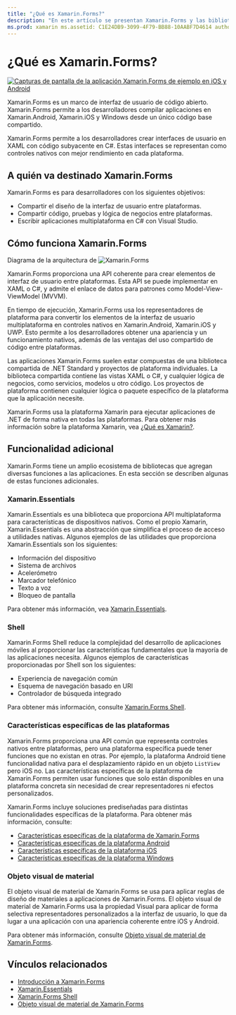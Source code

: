 ```yaml
---
title: "¿Qué es Xamarin.Forms?"
description: "En este artículo se presentan Xamarin.Forms y las bibliotecas relacionadas."
ms.prod: xamarin ms.assetid: C1E24DB9-3099-4F79-BB88-10AABF7D4614 author: profexorgeek ms.author: jusjohns ms.date: 05/28/2020 no-loc: [Xamarin.Forms, Xamarin.Essentials]
---
```


# <a name="what-is-xamarinforms"></a>¿Qué es Xamarin.Forms?

[![Capturas de pantalla de la aplicación Xamarin.Forms de ejemplo en iOS y Android](what-is-xamarin-forms-images/xamarin-forms-app-cropped.png)](what-is-xamarin-forms-images/xamarin-forms-app.png#lightbox)

Xamarin.Forms es un marco de interfaz de usuario de código abierto. Xamarin.Forms permite a los desarrolladores compilar aplicaciones en Xamarin.Android, Xamarin.iOS y Windows desde un único código base compartido.

Xamarin.Forms permite a los desarrolladores crear interfaces de usuario en XAML con código subyacente en C#. Estas interfaces se representan como controles nativos con mejor rendimiento en cada plataforma.

## <a name="who-xamarinforms-is-for"></a>A quién va destinado Xamarin.Forms

Xamarin.Forms es para desarrolladores con los siguientes objetivos:

- Compartir el diseño de la interfaz de usuario entre plataformas.
- Compartir código, pruebas y lógica de negocios entre plataformas.
- Escribir aplicaciones multiplataforma en C# con Visual Studio.

## <a name="how-xamarinforms-works"></a>Cómo funciona Xamarin.Forms

Diagrama de la arquitectura de ![Xamarin.Forms](what-is-xamarin-forms-images/xamarin-forms-architecture.png)

Xamarin.Forms proporciona una API coherente para crear elementos de interfaz de usuario entre plataformas. Esta API se puede implementar en XAML o C#, y admite el enlace de datos para patrones como Model-View-ViewModel (MVVM).

En tiempo de ejecución, Xamarin.Forms usa los representadores de plataforma para convertir los elementos de la interfaz de usuario multiplataforma en controles nativos en Xamarin.Android, Xamarin.iOS y UWP. Esto permite a los desarrolladores obtener una apariencia y un funcionamiento nativos, además de las ventajas del uso compartido de código entre plataformas.

Las aplicaciones Xamarin.Forms suelen estar compuestas de una biblioteca compartida de .NET Standard y proyectos de plataforma individuales. La biblioteca compartida contiene las vistas XAML o C#, y cualquier lógica de negocios, como servicios, modelos u otro código. Los proyectos de plataforma contienen cualquier lógica o paquete específico de la plataforma que la aplicación necesite.

Xamarin.Forms usa la plataforma Xamarin para ejecutar aplicaciones de .NET de forma nativa en todas las plataformas. Para obtener más información sobre la plataforma Xamarin, vea [¿Qué es Xamarin?](~/get-started/what-is-xamarin.md).

## <a name="additional-functionality"></a>Funcionalidad adicional

Xamarin.Forms tiene un amplio ecosistema de bibliotecas que agregan diversas funciones a las aplicaciones. En esta sección se describen algunas de estas funciones adicionales.

### Xamarin.Essentials

Xamarin.Essentials es una biblioteca que proporciona API multiplataforma para características de dispositivos nativos. Como el propio Xamarin, Xamarin.Essentials es una abstracción que simplifica el proceso de acceso a utilidades nativas. Algunos ejemplos de las utilidades que proporciona Xamarin.Essentials son los siguientes:

- Información del dispositivo
- Sistema de archivos
- Acelerómetro
- Marcador telefónico
- Texto a voz
- Bloqueo de pantalla

Para obtener más información, vea [Xamarin.Essentials](~/essentials/index.md).

### <a name="shell"></a>Shell

Xamarin.Forms Shell reduce la complejidad del desarrollo de aplicaciones móviles al proporcionar las características fundamentales que la mayoría de las aplicaciones necesita. Algunos ejemplos de características proporcionadas por Shell son los siguientes:

- Experiencia de navegación común
- Esquema de navegación basado en URI
- Controlador de búsqueda integrado

Para obtener más información, consulte [Xamarin.Forms Shell](~/xamarin-forms/app-fundamentals/shell/index.md).

### <a name="platform-specifics"></a>Características específicas de las plataformas

Xamarin.Forms proporciona una API común que representa controles nativos entre plataformas, pero una plataforma específica puede tener funciones que no existan en otras. Por ejemplo, la plataforma Android tiene funcionalidad nativa para el desplazamiento rápido en un objeto `ListView` pero iOS no. Las características específicas de la plataforma de Xamarin.Forms permiten usar funciones que solo están disponibles en una plataforma concreta sin necesidad de crear representadores ni efectos personalizados.

Xamarin.Forms incluye soluciones prediseñadas para distintas funcionalidades específicas de la plataforma. Para obtener más información, consulte:

- [Características específicas de la plataforma de Xamarin.Forms](~/xamarin-forms/platform/platform-specifics/index.md)
- [Características específicas de la plataforma Android](~/xamarin-forms/platform/android/index.md)
- [Características específicas de la plataforma iOS](~/xamarin-forms/platform/ios/index.md)
- [Características específicas de la plataforma Windows](~/xamarin-forms/platform/windows/index.md)

### <a name="material-visual"></a>Objeto visual de material

El objeto visual de material de Xamarin.Forms se usa para aplicar reglas de diseño de materiales a aplicaciones de Xamarin.Forms. El objeto visual de material de Xamarin.Forms usa la propiedad Visual para aplicar de forma selectiva representadores personalizados a la interfaz de usuario, lo que da lugar a una aplicación con una apariencia coherente entre iOS y Android.

Para obtener más información, consulte [Objeto visual de material de Xamarin.Forms](~/xamarin-forms/user-interface/visual/material-visual.md).

## <a name="related-links"></a>Vínculos relacionados

- [Introducción a Xamarin.Forms](~/xamarin-forms/index.yml)
- [Xamarin.Essentials](~/essentials/index.md)
- [Xamarin.Forms Shell](~/xamarin-forms/app-fundamentals/shell/index.md)
- [Objeto visual de material de Xamarin.Forms](~/xamarin-forms/user-interface/visual/material-visual.md)
